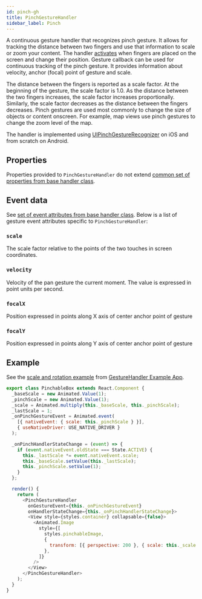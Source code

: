 ```yaml
---
id: pinch-gh
title: PinchGestureHandler
sidebar_label: Pinch
---
```


A continuous gesture handler that recognizes pinch gesture. It allows for tracking the distance between two fingers and use that information to scale or zoom your content.
The handler [activates](../basics/state.md#active) when fingers are placed on the screen and change their position.
Gesture callback can be used for continuous tracking of the pinch gesture. It provides information about velocity, anchor (focal) point of gesture and scale.

The distance between the fingers is reported as a scale factor. At the beginning of the gesture, the scale factor is 1.0. As the distance between the two fingers increases, the scale factor increases proportionally.
Similarly, the scale factor decreases as the distance between the fingers decreases.
Pinch gestures are used most commonly to change the size of objects or content onscreen.
For example, map views use pinch gestures to change the zoom level of the map.

The handler is implemented using [UIPinchGestureRecognizer](https://developer.apple.com/documentation/uikit/uipinchgesturerecognizer) on iOS and from scratch on Android.

## Properties

Properties provided to `PinchGestureHandler` do not extend [common set of properties from base handler class](./common-gh.md#properties).

## Event data

See [set of event attributes from base handler class](./common-gh.md#event-data). Below is a list of gesture event attributes specific to `PinchGestureHandler`:

### `scale`

The scale factor relative to the points of the two touches in screen coordinates.

### `velocity`

Velocity of the pan gesture the current moment. The value is expressed in point units per second.

### `focalX`

Position expressed in points along X axis of center anchor point of gesture

### `focalY`

Position expressed in points along Y axis of center anchor point of gesture

## Example

See the [scale and rotation example](hhttps://github.com/software-mansion/react-native-gesture-handler/blob/main/example/src/recipes/scaleAndRotate/index.tsx) from [GestureHandler Example App](../../example).

```js
export class PinchableBox extends React.Component {
  _baseScale = new Animated.Value(1);
  _pinchScale = new Animated.Value(1);
  _scale = Animated.multiply(this._baseScale, this._pinchScale);
  _lastScale = 1;
  _onPinchGestureEvent = Animated.event(
    [{ nativeEvent: { scale: this._pinchScale } }],
    { useNativeDriver: USE_NATIVE_DRIVER }
  );

  _onPinchHandlerStateChange = (event) => {
    if (event.nativeEvent.oldState === State.ACTIVE) {
      this._lastScale *= event.nativeEvent.scale;
      this._baseScale.setValue(this._lastScale);
      this._pinchScale.setValue(1);
    }
  };

  render() {
    return (
      <PinchGestureHandler
        onGestureEvent={this._onPinchGestureEvent}
        onHandlerStateChange={this._onPinchHandlerStateChange}>
        <View style={styles.container} collapsable={false}>
          <Animated.Image
            style={[
              styles.pinchableImage,
              {
                transform: [{ perspective: 200 }, { scale: this._scale }],
              },
            ]}
          />
        </View>
      </PinchGestureHandler>
    );
  }
}
```
